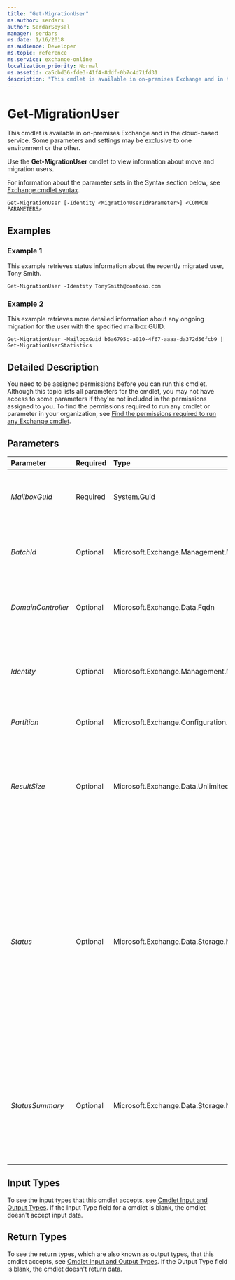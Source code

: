 ```yaml
---
title: "Get-MigrationUser"
ms.author: serdars
author: SerdarSoysal
manager: serdars
ms.date: 1/16/2018
ms.audience: Developer
ms.topic: reference
ms.service: exchange-online
localization_priority: Normal
ms.assetid: ca5cbd36-fde3-41f4-8ddf-0b7c4d71fd31
description: "This cmdlet is available in on-premises Exchange and in the cloud-based service. Some parameters and settings may be exclusive to one environment or the other."
---
```


# Get-MigrationUser

This cmdlet is available in on-premises Exchange and in the cloud-based service. Some parameters and settings may be exclusive to one environment or the other. 
  
Use the **Get-MigrationUser** cmdlet to view information about move and migration users.
  
For information about the parameter sets in the Syntax section below, see [Exchange cmdlet syntax](https://technet.microsoft.com/library/bb123552.aspx). 
  
```
Get-MigrationUser [-Identity <MigrationUserIdParameter>] <COMMON PARAMETERS>

```

## Examples
<a name="Examples"> </a>

### Example 1

This example retrieves status information about the recently migrated user, Tony Smith.
  
```
Get-MigrationUser -Identity TonySmith@contoso.com
```

### Example 2

This example retrieves more detailed information about any ongoing migration for the user with the specified mailbox GUID.
  
```
Get-MigrationUser -MailboxGuid b6a6795c-a010-4f67-aaaa-da372d56fcb9 | Get-MigrationUserStatistics
```

## Detailed Description
<a name="DetailedDescription"> </a>

You need to be assigned permissions before you can run this cmdlet. Although this topic lists all parameters for the cmdlet, you may not have access to some parameters if they're not included in the permissions assigned to you. To find the permissions required to run any cmdlet or parameter in your organization, see [Find the permissions required to run any Exchange cmdlet](https://technet.microsoft.com/library/mt432940.aspx).
  
## Parameters
<a name="DetailedDescription"> </a>

|**Parameter**|**Required**|**Type**|**Description**|
|:-----|:-----|:-----|:-----|
| _MailboxGuid_ <br/> |Required  <br/> |System.Guid  <br/> |The  _MailboxGuid_ parameter specifies the GUID of a mailbox for which you want to view the migration information. <br/> |
| _BatchId_ <br/> |Optional  <br/> |Microsoft.Exchange.Management.Migration.MigrationService.Batch.MigrationBatchIdParameter  <br/> |The  _BatchId_ parameter specifies the name of the migration batch for which you want to return users. <br/> |
| _DomainController_ <br/> |Optional  <br/> |Microsoft.Exchange.Data.Fqdn  <br/> |This parameter is available only in on-premises Exchange.  <br/> This parameter is reserved for internal Microsoft use.  <br/> |
| _Identity_ <br/> |Optional  <br/> |Microsoft.Exchange.Management.Migration.MigrationService.User.MigrationUserIdParameter  <br/> |The  _Identity_ parameter specifies the particular user that you want to retrieve information about. The _Identity_ parameter is represented as an email address. <br/> |
| _Partition_ <br/> |Optional  <br/> |Microsoft.Exchange.Configuration.Tasks.MailboxIdParameter  <br/> |This parameter is reserved for internal Microsoft use.  <br/> |
| _ResultSize_ <br/> |Optional  <br/> |Microsoft.Exchange.Data.Unlimited  <br/> |The  _ResultSize_ parameter specifies the maximum number of results to return. If you want to return all requests that match the query, use `unlimited` for the value of this parameter. The default value is `1000`.  <br/> |
| _Status_ <br/> |Optional  <br/> |Microsoft.Exchange.Data.Storage.Management.MigrationUserStatus  <br/> | The _Status_ parameter returns information about migration users that have the specified status state. Use one of the following values: <br/>  `Completed` <br/>  `CompletedWithWarnings` <br/>  `Completing` <br/>  `CompletionFailed` <br/>  `CompletionSynced` <br/>  `Corrupted` <br/>  `Failed` <br/>  `IncrementalFailed` <br/>  `IncrementalStopped` <br/>  `IncrementalSynced` <br/>  `IncrementalSyncing` <br/>  `Provisioning` <br/>  `ProvisionUpdating` <br/>  `Queued` <br/>  `Removing` <br/>  `Starting` <br/>  `Stopped` <br/>  `Stopping` <br/>  `Synced` <br/>  `Syncing` <br/>  `Validating` <br/> |
| _StatusSummary_ <br/> |Optional  <br/> |Microsoft.Exchange.Data.Storage.Management.MigrationUserStatusSummary  <br/> | The _StatusSummary_ parameter returns abbreviated information about migration users that have the specified status value. Use one of the following values: <br/>  `Active` <br/>  `Completed` <br/>  `Failed` <br/>  `Stopped` <br/>  `Synced` <br/> |
   
## Input Types
<a name="InputTypes"> </a>

To see the input types that this cmdlet accepts, see [Cmdlet Input and Output Types](http://go.microsoft.com/fwlink/p/?linkId=616387). If the Input Type field for a cmdlet is blank, the cmdlet doesn't accept input data. 
  
## Return Types
<a name="ReturnTypes"> </a>

To see the return types, which are also known as output types, that this cmdlet accepts, see [Cmdlet Input and Output Types](http://go.microsoft.com/fwlink/p/?linkId=616387). If the Output Type field is blank, the cmdlet doesn't return data. 
  

